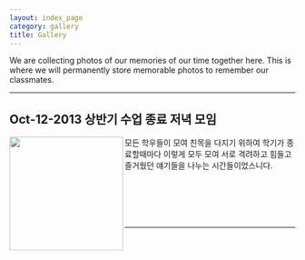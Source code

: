 ```yaml
---
layout: index_page
category: gallery
title: Gallery
---
```


We are collecting photos of our memories of our time together here. This is where we will permanently store memorable photos to remember our classmates. 

<hr>

## Oct-12-2013 상반기 수업 종료 저녁 모임

<img
src="https://user-images.githubusercontent.com/82404/285176849-566e5b13-0651-4bdd-b487-9ca7ac15c806.png"
align='left' height="200" />

모든 학우들이 모여 친목을 다지기 위하여 학기가 종료할때마다 이렇게 모두 모여
서로 격려하고 힘들고 즐거웠던 얘기들을 나누는 시간들이었스니다. 
<br>
<br>
<br>
<br>
<br>
<br>

<hr>

